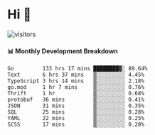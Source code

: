 # Hi 👋
 
![visitors](https://visitor-badge.glitch.me/badge?page_id=sorcererxw.sorcererx)

#### 📊 Monthly Development Breakdown

<!--START_SECTION:waka-->
```text
Go         133 hrs 17 mins ████████▓░ 89.64%
Text       6 hrs 37 mins   ▒░░░░░░░░░ 4.45%
TypeScript 3 hrs 14 mins   ▒░░░░░░░░░ 2.18%
go.mod     1 hr 7 mins     ▒░░░░░░░░░ 0.76%
Thrift     1 hr            ▒░░░░░░░░░ 0.68%
protobuf   36 mins         ▒░░░░░░░░░ 0.41%
JSON       31 mins         ▒░░░░░░░░░ 0.35%
SQL        25 mins         ▒░░░░░░░░░ 0.28%
YAML       22 mins         ▒░░░░░░░░░ 0.25%
SCSS       17 mins         ▒░░░░░░░░░ 0.20%
```
<!--END_SECTION:waka-->
